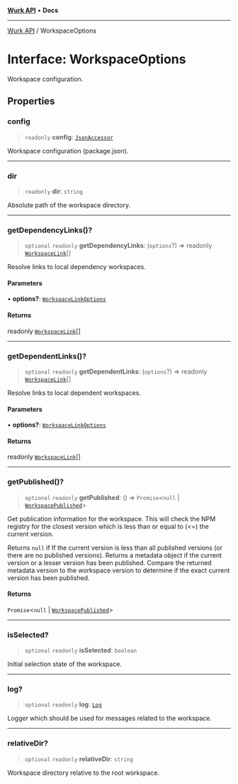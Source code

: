 [**Wurk API**](../README.md) • **Docs**

***

[Wurk API](../README.md) / WorkspaceOptions

# Interface: WorkspaceOptions

Workspace configuration.

## Properties

### config

> `readonly` **config**: [`JsonAccessor`](../classes/JsonAccessor.md)

Workspace configuration (package.json).

***

### dir

> `readonly` **dir**: `string`

Absolute path of the workspace directory.

***

### getDependencyLinks()?

> `optional` `readonly` **getDependencyLinks**: (`options`?) => readonly [`WorkspaceLink`](WorkspaceLink.md)[]

Resolve links to local dependency workspaces.

#### Parameters

• **options?**: [`WorkspaceLinkOptions`](WorkspaceLinkOptions.md)

#### Returns

readonly [`WorkspaceLink`](WorkspaceLink.md)[]

***

### getDependentLinks()?

> `optional` `readonly` **getDependentLinks**: (`options`?) => readonly [`WorkspaceLink`](WorkspaceLink.md)[]

Resolve links to local dependent workspaces.

#### Parameters

• **options?**: [`WorkspaceLinkOptions`](WorkspaceLinkOptions.md)

#### Returns

readonly [`WorkspaceLink`](WorkspaceLink.md)[]

***

### getPublished()?

> `optional` `readonly` **getPublished**: () => `Promise`\<`null` \| [`WorkspacePublished`](WorkspacePublished.md)\>

Get publication information for the workspace. This will check the
NPM registry for the closest version which is less than or equal to (<=)
the current version.

Returns `null` if If the current version is less than all published
versions (or there are no published versions). Returns a metadata object
if the current version or a lesser version has been published. Compare
the returned metadata version to the workspace version to determine if
the exact current version has been published.

#### Returns

`Promise`\<`null` \| [`WorkspacePublished`](WorkspacePublished.md)\>

***

### isSelected?

> `optional` `readonly` **isSelected**: `boolean`

Initial selection state of the workspace.

***

### log?

> `optional` `readonly` **log**: [`Log`](../classes/Log.md)

Logger which should be used for messages related to the workspace.

***

### relativeDir?

> `optional` `readonly` **relativeDir**: `string`

Workspace directory relative to the root workspace.
